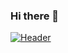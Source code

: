 ### Hi there 👋
[![Header](https://raw.githubusercontent.com/MartinHeinz/<OWNER>/<OWNER>/readme_header.png "Header")](https://some-url.dev/)


<!--
**ahsas5/ahsas5** is a ✨ _special_ ✨ repository because its `README.md` (this file) appears on your GitHub profile.

Here are some ideas to get you started:

- 🔭 I’m currently working on ...
- 🌱 I’m currently learning ...
- 👯 I’m looking to collaborate on ...
- 🤔 I’m looking for help with ...
- 💬 Ask me about ...
- 📫 How to reach me: ...
- 😄 Pronouns: ...
- ⚡ Fun fact: ...
-->
